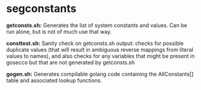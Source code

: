 # segconstants

**getconsts.sh:** Generates the list of system constants and values. Can be run alone, but is not of much use that way.

**consttest.sh:** Sanity check on getconsts.sh output: checks for possible duplicate values (that will result in ambiguous reverse mappings from literal values to names), and also checks for any variables that might be present in gosecco but that are not generated by getconsts.sh

**gogen.sh:** Generates compilable golang code containing the AllConstants[] table and associated lookup functions.
